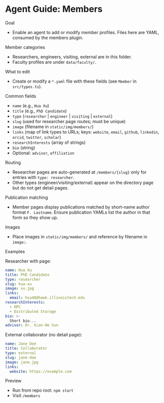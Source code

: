 # Agent Guide: Members

Goal

- Enable an agent to add or modify member profiles. Files here are YAML, consumed by the members plugin.

Member categories

- Researchers, engineers, visiting, external are in this folder.
- Faculty profiles are under `data/faculty/`.

What to edit

- Create or modify a `*.yaml` file with these fields (see `Member` in `src/types.ts`).

Common fields

- `name` (e.g., `Hua Xu`)
- `title` (e.g., `PhD Candidate`)
- `type` (`researcher` | `engineer` | `visiting` | `external`)
- `slug` (used for researcher page routes; must be unique)
- `image` (filename in `static/img/members/`)
- `links` (map of link types to URLs; keys: `website`, `email`, `github`, `linkedin`, `orcid`, `twitter`, `scholar`)
- `researchInterests` (array of strings)
- `bio` (string)
- Optional: `advisor`, `affiliation`

Routing

- Researcher pages are auto-generated at `/members/{slug}` only for entries with `type: researcher`.
- Other types (engineer/visiting/external) appear on the directory page but do not get detail pages.

Publication matching

- Member pages display publications matched by short-name author format `F. Lastname`. Ensure publication YAMLs list the author in that form so they show up.

Images

- Place images in `static/img/members/` and reference by filename in `image:`.

Examples

Researcher with page:

```yaml
name: Hua Xu
title: PhD Candidate
type: researcher
slug: hua-xu
image: xu.jpg
links:
  email: hxu40@hawk.illinoistech.edu
researchInterests:
  - HPC
  - Distributed Storage
bio: >-
  Short bio...
advisor: Dr. Xian-He Sun
```

External collaborator (no detail page):

```yaml
name: Jane Doe
title: Collaborator
type: external
slug: jane-doe
image: jane.jpg
links:
  website: https://example.com
```

Preview

- Run from repo root: `npm start`
- Visit `/members`
